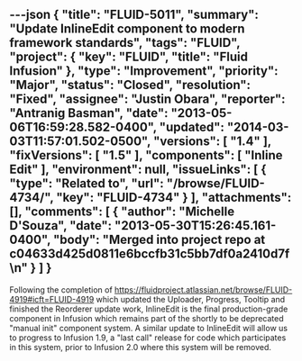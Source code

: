 ---json
{
  "title": "FLUID-5011",
  "summary": "Update InlineEdit component to modern framework standards",
  "tags": "FLUID",
  "project": {
    "key": "FLUID",
    "title": "Fluid Infusion"
  },
  "type": "Improvement",
  "priority": "Major",
  "status": "Closed",
  "resolution": "Fixed",
  "assignee": "Justin Obara",
  "reporter": "Antranig Basman",
  "date": "2013-05-06T16:59:28.582-0400",
  "updated": "2014-03-03T11:57:01.502-0500",
  "versions": [
    "1.4"
  ],
  "fixVersions": [
    "1.5"
  ],
  "components": [
    "Inline Edit"
  ],
  "environment": null,
  "issueLinks": [
    {
      "type": "Related to",
      "url": "/browse/FLUID-4734/",
      "key": "FLUID-4734"
    }
  ],
  "attachments": [],
  "comments": [
    {
      "author": "Michelle D'Souza",
      "date": "2013-05-30T15:26:45.161-0400",
      "body": "Merged into project repo at c04633d425d0811e6bccfb31c5bb7df0a2410d7f\n"
    }
  ]
}
---
Following the completion of <https://fluidproject.atlassian.net/browse/FLUID-4919#icft=FLUID-4919> which updated the Uploader, Progress, Tooltip and finished the Reorderer update work, InlineEdit is the final production-grade component in Infusion which remains part of the shortly to be deprecated "manual init" component system. A similar update to InlineEdit will allow us to progress to Infusion 1.9, a "last call" release for code which participates in this system, prior to Infusion 2.0 where this system will be removed.

        